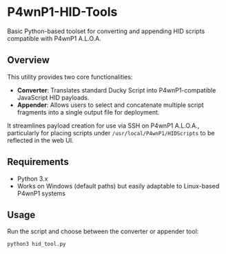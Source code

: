 # P4wnP1-HID-Tools
Basic Python-based toolset for converting and appending HID scripts compatible with P4wnP1 A.L.O.A.

## Overview

This utility provides two core functionalities:

- **Converter**: Translates standard Ducky Script into P4wnP1-compatible JavaScript HID payloads.
- **Appender**: Allows users to select and concatenate multiple script fragments into a single output file for deployment.

It streamlines payload creation for use via SSH on P4wnP1 A.L.O.A., particularly for placing scripts under `/usr/local/P4wnP1/HIDScripts` to be reflected in the web UI.

## Requirements

- Python 3.x
- Works on Windows (default paths) but easily adaptable to Linux-based P4wnP1 systems

## Usage

Run the script and choose between the converter or appender tool:

```bash
python3 hid_tool.py
